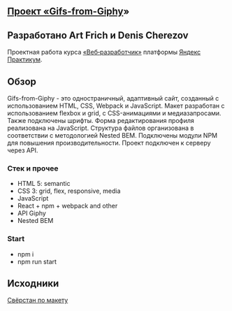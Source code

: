 ## [Проект «Gifs-from-Giphy](https://art-frich.github.io/Gifs-from-Giphy/)»

## Разработано Art Frich и Denis Cherezov

Проектная работа курса [«Веб‑разработчик»](https://practicum.yandex.ru/web/ "Курс «Веб‑разработчик» — Яндекс Практикум") платформы [Яндекс Практикум](https://practicum.yandex.ru/ "Яндекс Практикум").   

## Обзор
Gifs-from-Giphy - это одностраничный, адаптивный сайт, созданный с использованием HTML, CSS, Webpack и JavaScript. Макет разработан с использованием flexbox и grid, с CSS-анимациями и медиазапросами. Также подключены шрифты. Форма редактирования профиля реализована на JavaScript. Структура файлов организована в соответствии с методологией Nested BEM. Подключены модули NPM для повышения производительности. Проект подключен к серверу через API.

### Стек и прочее
* HTML 5: semantic
* CSS 3: grid, flex, responsive, media
* JavaScript
* React + npm + webpack and other
* API Giphy
* Nested BEM

 ### Start 
* npm i
* npm run start

## Исходники
[Свёрстан по макету](https://www.figma.com/file/Qltxlk8yU8LJ6MVVwdBLy3/YP-Competition%233?type=design&node-id=0-1&mode=design)

